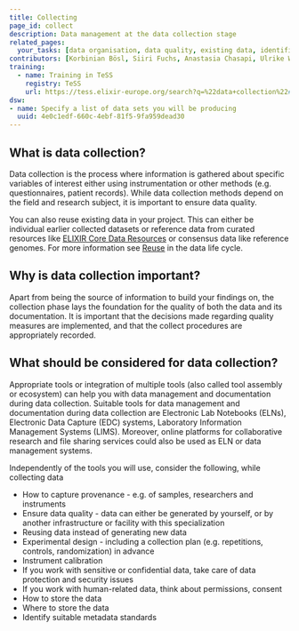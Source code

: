 ```yaml
---
title: Collecting
page_id: collect
description: Data management at the data collection stage
related_pages: 
  your_tasks: [data organisation, data quality, existing data, identifiers, metadata, sensitive, storage, data provenance]
contributors: [Korbinian Bösl, Siiri Fuchs, Anastasia Chasapi, Ulrike Wittig]
training:
  - name: Training in TeSS
    registry: TeSS
    url: https://tess.elixir-europe.org/search?q=%22data+collection%22#materials
dsw:
- name: Specify a list of data sets you will be producing
  uuid: 4e0c1edf-660c-4ebf-81f5-9fa959dead30
---
```


## What is data collection?

Data collection is the process where information is gathered about specific variables of interest either using instrumentation or other methods (e.g. questionnaires, patient records). While data collection methods depend on the field and research subject, it is important to ensure data quality.

You can also reuse existing data in your project. This can either be individual earlier collected datasets or reference data from curated resources like [ELIXIR Core Data Resources](https://elixir-europe.org/platforms/data/core-data-resources) or consensus data like reference genomes.  For more information see [Reuse](reusing) in the data life cycle. 


## Why is data collection important?

Apart from being the source of information to build your findings on, the collection phase lays the foundation for the quality of both the data and its documentation. It is important that the decisions made regarding quality measures are implemented, and that the collect procedures are appropriately recorded. 


## What should be considered for data collection?

Appropriate tools or integration of multiple tools (also called tool assembly or ecosystem) can help you with data management and documentation during data collection. Suitable tools for data management and documentation during data collection are Electronic Lab Notebooks (ELNs), Electronic Data Capture (EDC) systems, Laboratory Information Management Systems (LIMS). Moreover, online platforms for collaborative research and file sharing services could also be used as ELN or data management systems.

Independently of the tools you will use, consider the following, while collecting data

* How to capture provenance - e.g. of samples, researchers and instruments
* Ensure data quality - data can either be generated by yourself, or by another infrastructure or facility with this specialization
* Reusing data instead of generating new data
* Experimental design - including a collection plan (e.g. repetitions, controls, randomization) in advance
* Instrument calibration
* If you work with sensitive or confidential data, take care of data protection and security issues
* If you work with human-related data, think about permissions, consent
* How to store the data
* Where to store the data
* Identify suitable metadata standards


